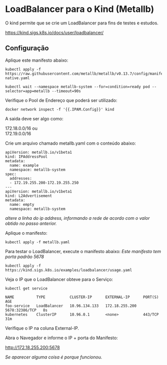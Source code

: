 # LoadBalancer para o Kind (Metallb)

O kind permite que se crie um LoadBalancer para fins de testes e estudos.

https://kind.sigs.k8s.io/docs/user/loadbalancer/


## Configuração

Aplique este manifesto abaixo:
```
kubectl apply -f https://raw.githubusercontent.com/metallb/metallb/v0.13.7/config/manifests/metallb-native.yaml
```
```
kubectl wait --namespace metallb-system --for=condition=ready pod --selector=app=metallb --timeout=90s
```

Verifique o Pool de Endereço que poderá ser utilizado:
```
docker network inspect -f '{{.IPAM.Config}}' kind
```
A saida deve ser algo como:

172.18.0.0/16 ou 
<br>
172.19.0.0/16

Crie um arquivo chamado metallb.yaml com o conteúdo abaixo:
```
apiVersion: metallb.io/v1beta1
kind: IPAddressPool
metadata:
  name: example
  namespace: metallb-system
spec:
  addresses:
  - 172.19.255.200-172.19.255.250
---
apiVersion: metallb.io/v1beta1
kind: L2Advertisement
metadata:
  name: empty
  namespace: metallb-system
```
*altere a linha do ip address, informando a rede de acordo com o valor obtido no passo anterior.*

Aplique o manifesto:
```
kubectl apply -f metallb.yaml
```

Para testar o LoadBalancer, execute o manifesto abaixo:
*Este manifesto tem porta padrão 5678*
```
kubectl apply -f https://kind.sigs.k8s.io/examples/loadbalancer/usage.yaml
```

Veja o IP que o LoadBalancer obteve para o Serviço:
```
kubectl get service
```

```
NAME          TYPE           CLUSTER-IP      EXTERNAL-IP      PORT(S)          AGE
foo-service   LoadBalancer   10.96.134.133   172.18.255.200   5678:32386/TCP   8s
kubernetes    ClusterIP      10.96.0.1       <none>           443/TCP          31m
```

Verifique o IP na coluna External-IP.

Abra o Navegador e informe o IP + porta do Manifesto:

http://172.18.255.200:5678

*Se aparecer alguma coisa é porque funcionou.*

